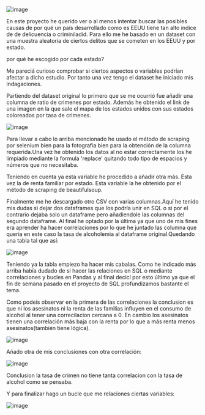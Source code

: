 ![image](https://user-images.githubusercontent.com/117199136/218277519-421a9ba6-4324-4aac-bfb9-c388f61ad53d.png)

En este proyecto he querido ver o al menos intentar buscar las posibles causas de por qué un país desarrollado como es EEUU tiene tan alto indice de de delicuencia o criminiladid. Para ello me he basado en un dataset con una muestra aleatoria de ciertos delitos que se cometen en los EEUU y por estado. 

por qué he escogido por cada estado?

Me pareciá curioso comprobar si ciertos aspectos o variables podrían afectar a dicho estudio. Por tanto una vez tengo el dataset he iniciado mis indagaciones.

Partiendo del dataset original lo primero que se me ocurrió fue añadir una columna de ratio de crimenes por estado. Además he obtenido el link de una imagen en la que sale el mapa de los estados unidos con sus estados coloreados por tasa de crimenes.

![image](https://user-images.githubusercontent.com/117199136/218307965-d47ce7f2-7a5d-4e83-8085-943aacbfd4fa.png)


Para llevar a cabo lo arriba mencionado he usado el método de scraping por selenium bien para la fotografia bien para la obtención de la columna requerida.Una vez he obtenido los datos al no estar correctamente los he limpiado mediante la formula 'replace' quitando todo tipo de espacios y números que no necesitaba.

Teniendo en cuenta ya esta variable he procedido a añadir otra más. Esta vez la de renta familiar por estado. Esta variable la he obtenido por el método de scraping de beautifulsoup.

Finalmente me he descargado otro CSV con varias columnas.Aquí he tenido mis dudas si dejar dos dataframes que los podría unir en SQL o si por el contrario dejaba solo un dataframe pero añadiendole las columnas del segundo dataframe. Al final he optado por la última ya que uno de mis fines era aprender ha hacer correlaciones por lo que he juntado las columna que queria en este caso la tasa de alcoholemia al dataframe original.Quedando una tabla tal que así:

![image](https://user-images.githubusercontent.com/117199136/218306324-9e211725-a604-472e-b279-9a02540ab188.png)

Teniendo ya la tabla empiezo ha hacer mis cabalas. Como he indicado más arriba había dudado de si hacer las relaciones en SQL o mediante correlaciones y bucles en Pandas y al final decicí por esto último ya que el fin de semana pasado en el proyecto de SQL profundizamos bastante el tema.

Como podeís observar en la primera de las correlaciones la conclusion es que ni los asesinatos ni la renta de las familias influyen en el consumo de alcohol al tener una correcilacion cercana a 0. 
En cambio los asesinatos tienen una correlación más baja con la renta por lo que a más renta menos asesinatos(también tiene lógica).

![image](https://user-images.githubusercontent.com/117199136/218307345-db39b386-6679-4066-977c-2d6db360c1e2.png)

Añado otra de mis conclusiones con otra correlación:

![image](https://user-images.githubusercontent.com/117199136/218307692-4c3b5b25-9cdd-4609-9253-331738db67b9.png)

Conclusion la tasa de crimen no tiene tanta correlacion con la tasa de alcohol como se pensaba.


Y para finalizar hago un bucle que me relaciones ciertas variables:

![image](https://user-images.githubusercontent.com/117199136/218307775-c9d5cfe8-cfbf-43da-bb95-ce178a7bceca.png)







